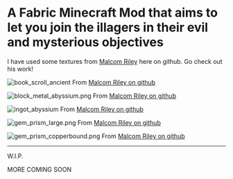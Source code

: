 # A Fabric Minecraft Mod that aims to let you join the illagers in their evil and mysterious objectives

I have used some textures from [Malcom Riley](https://github.com/malcolmriley) here on github. Go check out his work!



![book_scroll_ancient](https://raw.githubusercontent.com/malcolmriley/unused-textures/master/items/book_scroll_ancient.png) From [Malcom Riley on github](https://github.com/malcolmriley/unused-textures/blob/master/items/book_scroll_ancient.png)


![block_metal_abyssium.png](https://raw.githubusercontent.com/malcolmriley/unused-textures/master/blocks/block_metal_abyssium.png) From [Malcom Riley on github](https://github.com/malcolmriley/unused-textures/blob/master/blocks/block_metal_abyssium.png)

![ingot_abyssium](https://raw.githubusercontent.com/malcolmriley/unused-textures/master/items/ingot_abyssium.png) From [Malcom Riley on github](https://github.com/malcolmriley/unused-textures/blob/master/items/ingot_abyssium.png)

![gem_prism_large.png](https://raw.githubusercontent.com/malcolmriley/unused-textures/master/items/gem_prism_large.png) From [Malcom Riley on github](https://github.com/malcolmriley/unused-textures/blob/master/items/gem_prism_large.png)

![gem_prism_copperbound.png](https://raw.githubusercontent.com/malcolmriley/unused-textures/master/items/gem_prism_copperbound.png) From [Malcom Riley on github](https://github.com/malcolmriley/unused-textures/blob/master/items/gem_prism_copperbound.png)

- - - -

W.I.P.

MORE COMING SOON
